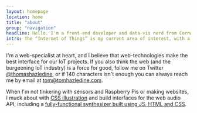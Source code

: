 ```yaml
---
layout: homepage
location: home
title: "about"
group: "navigation"
headline: Hello. I'm a front-end developer and data-vis nerd from Cornwall.
intro: The “Internet of Things” is my current area of interest, with a particular focus on visualising all the data these “things” are generating. Data without context in *not* information. To get real insight from our data it must be presented in a useful way. 
---
```


I'm a web-specialist at heart, and I believe that web-technologies make the best interface for our IoT projects. If you also think the web (and the burgeoning IoT industry) is a force for good, follow me on Twitter [@thomashazledine](//twitter.com/thomashazledine), or if 140 characters isn't enough you can always reach me by email at [tom@tomhazledine.com](mailto:tom@tomhazledine.com).

When I'm not tinkering with sensors and Raspberry Pis or making websites, I muck about with [CSS illustration](http://codepen.io/tomhazledine/pen/IwEDu) and build interfaces for the web audio API, including a [fully-functional synthesizer built using JS, HTML and CSS](http://tomhazledine.com/keyboard/).
